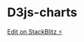 # D3js-charts

[Edit on StackBlitz ⚡️](https://stackblitz.com/edit/create-a-basic-angular-component-2ctigz)